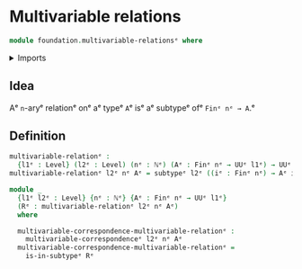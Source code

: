 # Multivariable relations

```agda
module foundation.multivariable-relationsᵉ where
```

<details><summary>Imports</summary>

```agda
open import elementary-number-theory.natural-numbersᵉ

open import foundation.multivariable-correspondencesᵉ
open import foundation.universe-levelsᵉ

open import foundation-core.subtypesᵉ

open import univalent-combinatorics.standard-finite-typesᵉ
```

</details>

## Idea

Aᵉ `n`-aryᵉ relationᵉ onᵉ aᵉ typeᵉ `A`ᵉ isᵉ aᵉ subtypeᵉ ofᵉ `Finᵉ nᵉ → A`.ᵉ

## Definition

```agda
multivariable-relationᵉ :
  {l1ᵉ : Level} (l2ᵉ : Level) (nᵉ : ℕᵉ) (Aᵉ : Finᵉ nᵉ → UUᵉ l1ᵉ) → UUᵉ (l1ᵉ ⊔ lsuc l2ᵉ)
multivariable-relationᵉ l2ᵉ nᵉ Aᵉ = subtypeᵉ l2ᵉ ((iᵉ : Finᵉ nᵉ) → Aᵉ iᵉ)

module _
  {l1ᵉ l2ᵉ : Level} {nᵉ : ℕᵉ} {Aᵉ : Finᵉ nᵉ → UUᵉ l1ᵉ}
  (Rᵉ : multivariable-relationᵉ l2ᵉ nᵉ Aᵉ)
  where

  multivariable-correspondence-multivariable-relationᵉ :
    multivariable-correspondenceᵉ l2ᵉ nᵉ Aᵉ
  multivariable-correspondence-multivariable-relationᵉ =
    is-in-subtypeᵉ Rᵉ
```